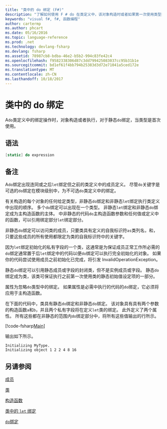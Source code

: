 ```yaml
---
title: "类中的 do 绑定 (F#)"
description: "了解如何使用 F # do 在类定义中，该对象构造时或者如果第一次使用类型执行操作的绑定。"
keywords: "visual f#, f#, 函数编程"
author: cartermp
ms.author: phcart
ms.date: 05/16/2016
ms.topic: language-reference
ms.prod: .net
ms.technology: devlang-fsharp
ms.devlang: fsharp
ms.assetid: 78987cb8-bdba-46e2-b5b2-994c83fe42c4
ms.openlocfilehash: f9582338306d87c3dd799425083037cc95b31b1e
ms.sourcegitcommit: bd1ef61f4bb794b25383d3d72e71041a5ced172e
ms.translationtype: MT
ms.contentlocale: zh-CN
ms.lasthandoff: 10/18/2017
---
```

# <a name="do-bindings-in-classes"></a>类中的 do 绑定

A`do`类定义中的绑定操作时，对象构造或者执行，对于静态`do`绑定，当类型是首次使用。


## <a name="syntax"></a>语法

```fsharp
[static] do expression
```

## <a name="remarks"></a>备注
A`do`绑定出现连同或之后`let`绑定但之前的类定义中的成员定义。 尽管`do`关键字是可选的`do`绑定在模块级别中，为不可选`do`类定义中的绑定。

有关构造的每个对象的任何给定类型，非静态`do`绑定和非静态`let`绑定执行类定义中出现的顺序。 多个`do`绑定可以出现在一个类型。 非静态`let`绑定和非静态`do`绑定成为主构造函数的主体。 中非静态的代码`do`主构造函数参数和任何值或定义中的函数，可以引用绑定部分`let`绑定部分。

非静态`do`绑定可以访问类的成员，只要类具有定义的自我标识符`as`类列名，和，只要这些成员的所有使用都限定为类的自我标识符中的关键字。

因为`let`绑定初始化的私有字段的一个类，这通常是为保证成员正常工作所必需的`do`绑定通常置于后`let`绑定中的代码以便`do`绑定可以执行完全初始化的对象。 如果你的代码尝试使用成员之前初始化已完成，将引发 InvalidOperationException。

静态`do`绑定可以引用静态成员或字段的封闭类，但不是实例成员或字段。 静态`do`绑定成为类，该类可保证执行之前第一次使用类的静态初始值设定项的一部分。

属性为忽略`do`类型中的绑定。 如果属性是必需中执行的代码的`do`绑定，它必须将应用于主构造函数。

在下面的代码中，类具有静态`do`绑定和非静态`do`绑定。 该对象具有具有两个参数的构造函数`a`和`b`，并且两个私有字段将在定义`let`类的绑定。 此外定义了两个属性。 所有这些都在非静态的范围内`do`绑定部分中，将所有这些值输出的行所示。

[!code-fsharp[Main](../../../../samples/snippets/fsharp/lang-ref-1/snippet3101.fs)]

输出如下所示。

```console
Initializing MyType.
Initializing object 1 2 2 4 8 16
```

## <a name="see-also"></a>另请参阅
[成员](index.md)

[类](../classes.md)

[构造函数](constructors.md)

[类中的 `let` 绑定](let-bindings-in-classes.md)

[`do`绑定](../functions/do-Bindings.md)
